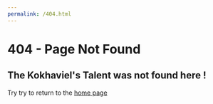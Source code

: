 ```yaml
---
permalink: /404.html
---
```

# 404 - Page Not Found

## The Kokhaviel's Talent was not found here !


Try try to return to the [home page](https://kokhaviel.github.io/)